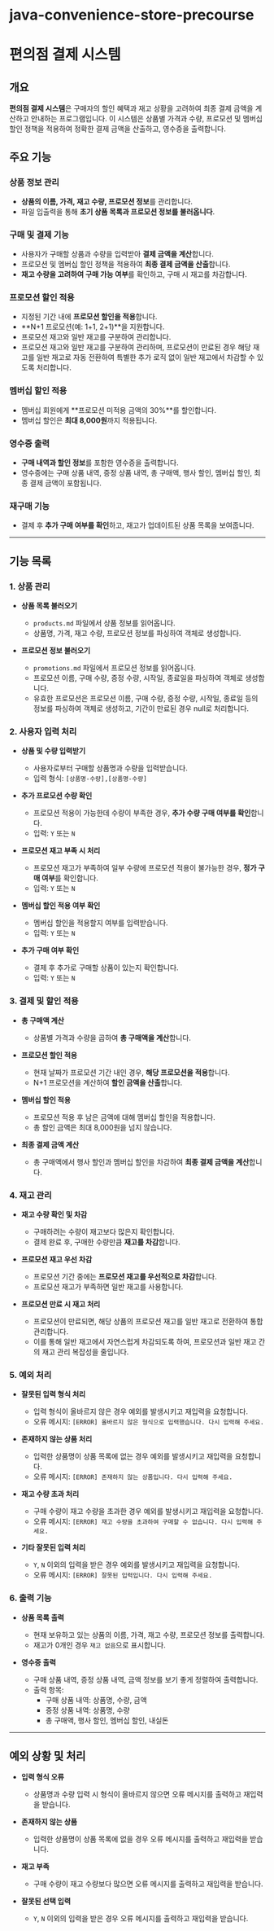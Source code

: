 # java-convenience-store-precourse

# 편의점 결제 시스템

## 개요

**편의점 결제 시스템**은 구매자의 할인 혜택과 재고 상황을 고려하여 최종 결제 금액을 계산하고 안내하는 프로그램입니다. 이 시스템은 상품별 가격과 수량, 프로모션 및 멤버십 할인 정책을 적용하여 정확한 결제
금액을 산출하고, 영수증을 출력합니다.

## 주요 기능

### 상품 정보 관리

- **상품의 이름, 가격, 재고 수량, 프로모션 정보**를 관리합니다.
- 파일 입출력을 통해 **초기 상품 목록과 프로모션 정보를 불러옵니다**.

### 구매 및 결제 기능

- 사용자가 구매할 상품과 수량을 입력받아 **결제 금액을 계산**합니다.
- 프로모션 및 멤버십 할인 정책을 적용하여 **최종 결제 금액을 산출**합니다.
- **재고 수량을 고려하여 구매 가능 여부**를 확인하고, 구매 시 재고를 차감합니다.

### 프로모션 할인 적용

- 지정된 기간 내에 **프로모션 할인을 적용**합니다.
- **N+1 프로모션(예: 1+1, 2+1)**을 지원합니다.
- 프로모션 재고와 일반 재고를 구분하여 관리합니다.
- 프로모션 재고와 일반 재고를 구분하여 관리하며, 프로모션이 만료된 경우 해당 재고를 일반 재고로 자동 전환하여 특별한 추가 로직 없이 일반 재고에서 차감할 수 있도록 처리합니다.

### 멤버십 할인 적용

- 멤버십 회원에게 **프로모션 미적용 금액의 30%**를 할인합니다.
- 멤버십 할인은 **최대 8,000원**까지 적용됩니다.

### 영수증 출력

- **구매 내역과 할인 정보**를 포함한 영수증을 출력합니다.
- 영수증에는 구매 상품 내역, 증정 상품 내역, 총 구매액, 행사 할인, 멤버십 할인, 최종 결제 금액이 포함됩니다.

### 재구매 기능

- 결제 후 **추가 구매 여부를 확인**하고, 재고가 업데이트된 상품 목록을 보여줍니다.

---

## 기능 목록

### 1. 상품 관리

- **상품 목록 불러오기**
    - `products.md` 파일에서 상품 정보를 읽어옵니다.
    - 상품명, 가격, 재고 수량, 프로모션 정보를 파싱하여 객체로 생성합니다.

- **프로모션 정보 불러오기**
    - `promotions.md` 파일에서 프로모션 정보를 읽어옵니다.
    - 프로모션 이름, 구매 수량, 증정 수량, 시작일, 종료일을 파싱하여 객체로 생성합니다.
    - 유효한 프로모션은 프로모션 이름, 구매 수량, 증정 수량, 시작일, 종료일 등의 정보를 파싱하여 객체로 생성하고, 기간이 만료된 경우 null로 처리합니다.

### 2. 사용자 입력 처리

- **상품 및 수량 입력받기**
    - 사용자로부터 구매할 상품명과 수량을 입력받습니다.
    - 입력 형식: `[상품명-수량],[상품명-수량]`

- **추가 프로모션 수량 확인**
    - 프로모션 적용이 가능한데 수량이 부족한 경우, **추가 수량 구매 여부를 확인**합니다.
    - 입력: `Y` 또는 `N`

- **프로모션 재고 부족 시 처리**
    - 프로모션 재고가 부족하여 일부 수량에 프로모션 적용이 불가능한 경우, **정가 구매 여부**를 확인합니다.
    - 입력: `Y` 또는 `N`

- **멤버십 할인 적용 여부 확인**
    - 멤버십 할인을 적용할지 여부를 입력받습니다.
    - 입력: `Y` 또는 `N`

- **추가 구매 여부 확인**
    - 결제 후 추가로 구매할 상품이 있는지 확인합니다.
    - 입력: `Y` 또는 `N`

### 3. 결제 및 할인 적용

- **총 구매액 계산**
    - 상품별 가격과 수량을 곱하여 **총 구매액을 계산**합니다.

- **프로모션 할인 적용**
    - 현재 날짜가 프로모션 기간 내인 경우, **해당 프로모션을 적용**합니다.
    - N+1 프로모션을 계산하여 **할인 금액을 산출**합니다.

- **멤버십 할인 적용**
    - 프로모션 적용 후 남은 금액에 대해 멤버십 할인을 적용합니다.
    - 총 할인 금액은 최대 8,000원을 넘지 않습니다.

- **최종 결제 금액 계산**
    - 총 구매액에서 행사 할인과 멤버십 할인을 차감하여 **최종 결제 금액을 계산**합니다.

### 4. 재고 관리

- **재고 수량 확인 및 차감**
    - 구매하려는 수량이 재고보다 많은지 확인합니다.
    - 결제 완료 후, 구매한 수량만큼 **재고를 차감**합니다.

- **프로모션 재고 우선 차감**
    - 프로모션 기간 중에는 **프로모션 재고를 우선적으로 차감**합니다.
    - 프로모션 재고가 부족하면 일반 재고를 사용합니다.

- **프로모션 만료 시 재고 처리**
    - 프로모션이 만료되면, 해당 상품의 프로모션 재고를 일반 재고로 전환하여 통합 관리합니다.
    - 이를 통해 일반 재고에서 자연스럽게 차감되도록 하여, 프로모션과 일반 재고 간의 재고 관리 복잡성을 줄입니다.

### 5. 예외 처리

- **잘못된 입력 형식 처리**
    - 입력 형식이 올바르지 않은 경우 예외를 발생시키고 재입력을 요청합니다.
    - 오류 메시지: `[ERROR] 올바르지 않은 형식으로 입력했습니다. 다시 입력해 주세요.`

- **존재하지 않는 상품 처리**
    - 입력한 상품명이 상품 목록에 없는 경우 예외를 발생시키고 재입력을 요청합니다.
    - 오류 메시지: `[ERROR] 존재하지 않는 상품입니다. 다시 입력해 주세요.`

- **재고 수량 초과 처리**
    - 구매 수량이 재고 수량을 초과한 경우 예외를 발생시키고 재입력을 요청합니다.
    - 오류 메시지: `[ERROR] 재고 수량을 초과하여 구매할 수 없습니다. 다시 입력해 주세요.`

- **기타 잘못된 입력 처리**
    - `Y`, `N` 이외의 입력을 받은 경우 예외를 발생시키고 재입력을 요청합니다.
    - 오류 메시지: `[ERROR] 잘못된 입력입니다. 다시 입력해 주세요.`

### 6. 출력 기능

- **상품 목록 출력**
    - 현재 보유하고 있는 상품의 이름, 가격, 재고 수량, 프로모션 정보를 출력합니다.
    - 재고가 0개인 경우 `재고 없음`으로 표시합니다.

- **영수증 출력**
    - 구매 상품 내역, 증정 상품 내역, 금액 정보를 보기 좋게 정렬하여 출력합니다.
    - 출력 항목:
        - 구매 상품 내역: 상품명, 수량, 금액
        - 증정 상품 내역: 상품명, 수량
        - 총 구매액, 행사 할인, 멤버십 할인, 내실돈

---

## 예외 상황 및 처리

- **입력 형식 오류**
    - 상품명과 수량 입력 시 형식이 올바르지 않으면 오류 메시지를 출력하고 재입력을 받습니다.

- **존재하지 않는 상품**
    - 입력한 상품명이 상품 목록에 없을 경우 오류 메시지를 출력하고 재입력을 받습니다.

- **재고 부족**
    - 구매 수량이 재고 수량보다 많으면 오류 메시지를 출력하고 재입력을 받습니다.

- **잘못된 선택 입력**
    - `Y`, `N` 이외의 입력을 받은 경우 오류 메시지를 출력하고 재입력을 받습니다.
